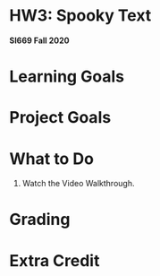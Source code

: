 # HW3: Spooky Text
**SI669 Fall 2020**

# Learning Goals

# Project Goals

# What to Do
1. Watch the Video Walkthrough.

# Grading

# Extra Credit
